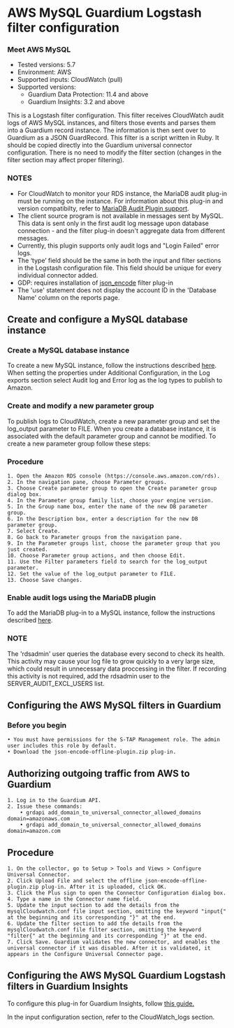 # AWS MySQL Guardium Logstash filter configuration
### Meet AWS MySQL 
* Tested versions: 5.7
* Environment: AWS
* Supported inputs: CloudWatch (pull)
* Supported versions:
    * Guardium Data Protection: 11.4 and above
    * Guardium Insights: 3.2 and above

This is a Logstash filter configuration. This filter receives CloudWatch audit logs of AWS MySQL instances, and filters those events and parses them into a Guardium record instance. The information is then sent over to Guardium as a JSON GuardRecord.
This filter is a script written in Ruby. It should be copied directly into the Guardium universal connector configuration. There is no need to modify the filter section (changes in the filter section may affect proper filtering).

### NOTES
* For CloudWatch to monitor your RDS instance, the MariaDB audit plug-in must be running on the instance. For information about this plug-in and version compatibilty, refer to [MariaDB Audit Plugin support](https://docs.aws.amazon.com/AmazonRDS/latest/UserGuide/Appendix.MySQL.Options.AuditPlugin.html).
* The client source program is not available in messages sent by MySQL. This data is sent only in the first audit log message upon database connection - and the filter plug-in doesn't aggregate data from different messages.
* Currently, this plugin supports only audit logs and "Login Failed" error logs.
* The ‘type’ field should be the same in both the input and filter sections in the Logstash configuration file. This field should be unique for every individual connector added.
* GDP: requires installation of [json_encode](https://www.elastic.co/guide/en/logstash-versioned-plugins/current/v3.0.3-plugins-filters-json_encode.html) filter plug-in
* The 'use' statement does not display the account ID in the 'Database Name' column on the reports page.
## Create and configure a MySQL database instance
### Create a MySQL database instance
To create a new MySQL instance, follow the instructions described [here](https://aws.amazon.com/getting-started/hands-on/create-mysql-db/). When setting the properties under Additional Configuration, in the Log exports section select Audit log and Error log as the log types to publish to Amazon.

### Create and modify a new parameter group
To publish logs to CloudWatch, create a new parameter group and set the log_output parameter to FILE. When you create a database instance, it is associated with the default parameter group and cannot be modified. To create a new parameter group follow these steps:
### Procedure
	1. Open the Amazon RDS console (https://console.aws.amazon.com/rds).
	2. In the navigation pane, choose Parameter groups.
	3. Choose Create parameter group to open the Create parameter group dialog box.
	4. In the Parameter group family list, choose your engine version.
	5. In the Group name box, enter the name of the new DB parameter group.
	6. In the Description box, enter a description for the new DB parameter group.
	7. Select Create.
	8. Go back to Parameter groups from the navigation pane.
	9. In the Parameter groups list, choose the parameter group that you just created.
	10. Choose Parameter group actions, and then choose Edit.
	11. Use the Filter parameters field to search for the log_output parameter.
	12. Set the value of the log_output parameter to FILE.
	13. Choose Save changes.

### Enable audit logs using the MariaDB plugin
To add the MariaDB plug-in to a MySQL instance, follow the instructions described [here](https://docs.aws.amazon.com/AmazonRDS/latest/UserGuide/Appendix.MySQL.Options.AuditPlugin.html).
### NOTE
The 'rdsadmin' user queries the database every second to check its health. This activity may cause your log file to grow quickly to a very large size, which could result in unnecessary data proccessing in the filter. If recording this activity is not required, add the rdsadmin user to the SERVER_AUDIT_EXCL_USERS list.

## Configuring the AWS MySQL filters in Guardium
### Before you begin
	• You must have permissions for the S-TAP Management role. The admin user includes this role by default.
	• Download the json-encode-offline-plugin.zip plug-in.
## Authorizing outgoing traffic from AWS to Guardium
	1. Log in to the Guardium API.
	2. Issue these commands:
		• grdapi add_domain_to_universal_connector_allowed_domains domain=amazonaws.com
		• grdapi add_domain_to_universal_connector_allowed_domains domain=amazon.com
## Procedure
	1. On the collector, go to Setup > Tools and Views > Configure Universal Connector.
	2. Click Upload File and select the offline json-encode-offline-plugin.zip plug-in. After it is uploaded, click OK.
	3. Click the Plus sign to open the Connector Configuration dialog box.
	4. Type a name in the Connector name field.
	5. Update the input section to add the details from the mysqlCloudwatch.conf file input section, omitting the keyword "input{" at the beginning and its corresponding "}" at the end.
	6. Update the filter section to add the details from the mysqlCloudwatch.conf file filter section, omitting the keyword "filter{" at the beginning and its corresponding "}" at the end.
	7. Click Save. Guardium validates the new connector, and enables the universal connector if it was disabled. After it is validated, it appears in the Configure Universal Connector page.

## Configuring the AWS MySQL Guardium Logstash filters in Guardium Insights

To configure this plug-in for Guardium Insights, follow [this guide.](https://github.com/IBM/universal-connectors/blob/main/docs/UC_Configuration_GI.md)

In the input configuration section, refer to the CloudWatch_logs section.